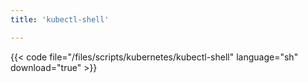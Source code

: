 ```yaml
---
title: 'kubectl-shell'

---
```


{{< code file="/files/scripts/kubernetes/kubectl-shell" language="sh" download="true" >}}
